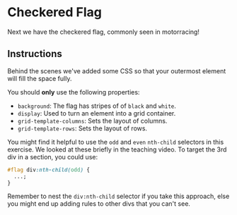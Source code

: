 # Checkered Flag

Next we have the checkered flag, commonly seen in motorracing!

## Instructions

Behind the scenes we've added some CSS so that your outermost element will fill the space fully.

You should **only** use the following properties:

- `background`: The flag has stripes of of `black` and `white`.
- `display`: Used to turn an element into a grid container.
- `grid-template-columns`: Sets the layout of columns.
- `grid-template-rows`: Sets the layout of rows.

You might find it helpful to use the `odd` and `even` `nth-child` selectors in this exercise. We looked at these briefly in the teaching video. To target the 3rd div in a section, you could use:

```css
#flag div:nth-child(odd) {
  ...;
}
```

Remember to nest the `div:nth-child` selector if you take this approach, else you might end up adding rules to other divs that you can't see.
